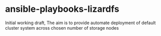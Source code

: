# ansible-playbooks-lizardfs
Initial working draft,
The aim is to provide automate deployment of default cluster system across chosen number of storage nodes

